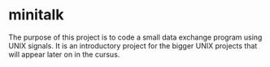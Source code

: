 # minitalk
The purpose of this project is to code a small data exchange program using UNIX signals. It is an introductory project for the bigger UNIX projects that will appear later on in the cursus.
